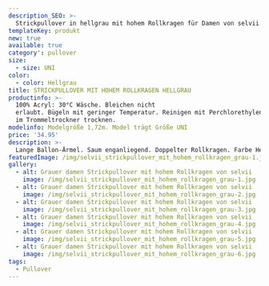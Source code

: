 ```yaml
---
description_SEO: >-
  Strickpullover in hellgrau mit hohem Rollkragen für Damen von selvii.
templateKey: produkt
new: true
available: true
category': pullover
size:
  - size: UNI
color:
  - color: Hellgrau
title: STRICKPULLOVER MIT HOHEM ROLLKRAGEN HELLGRAU
productinfo: >-
  100% Acryl: 30°C Wäsche. Bleichen nicht
  erlaubt. Bügeln mit geringer Temperatur. Reinigen mit Perchlorethylen. Nicht
  im Trommeltrockner trocknen.
modelinfo: Modelgröße 1,72m. Model trägt Größe UNI
price: '34.95'
description: >-
  Lange Ballon-Ärmel. Saum enganliegend. Doppelter Rollkragen. Farbe Hellgrau.
featuredImage: /img/selvii_strickpullover_mit_hohem_rollkragen_grau-1.jpg
gallery:
  - alt: Grauer damen Strickpullover mit hohem Rollkragen von selvii
    image: /img/selvii_strickpullover_mit_hohem_rollkragen_grau-1.jpg
  - alt: Grauer damen Strickpullover mit hohem Rollkragen von selvii
    image: /img/selvii_strickpullover_mit_hohem_rollkragen_grau-2.jpg
  - alt: Grauer damen Strickpullover mit hohem Rollkragen von selvii
    image: /img/selvii_strickpullover_mit_hohem_rollkragen_grau-3.jpg
  - alt: Grauer damen Strickpullover mit hohem Rollkragen von selvii
    image: /img/selvii_strickpullover_mit_hohem_rollkragen_grau-4.jpg
  - alt: Grauer damen Strickpullover mit hohem Rollkragen von selvii
    image: /img/selvii_strickpullover_mit_hohem_rollkragen_grau-5.jpg
  - alt: Grauer damen Strickpullover mit hohem Rollkragen von selvii
    image: /img/selvii_strickpullover_mit_hohem_rollkragen_grau-6.jpg
tags:
  - Pullover
---
```


